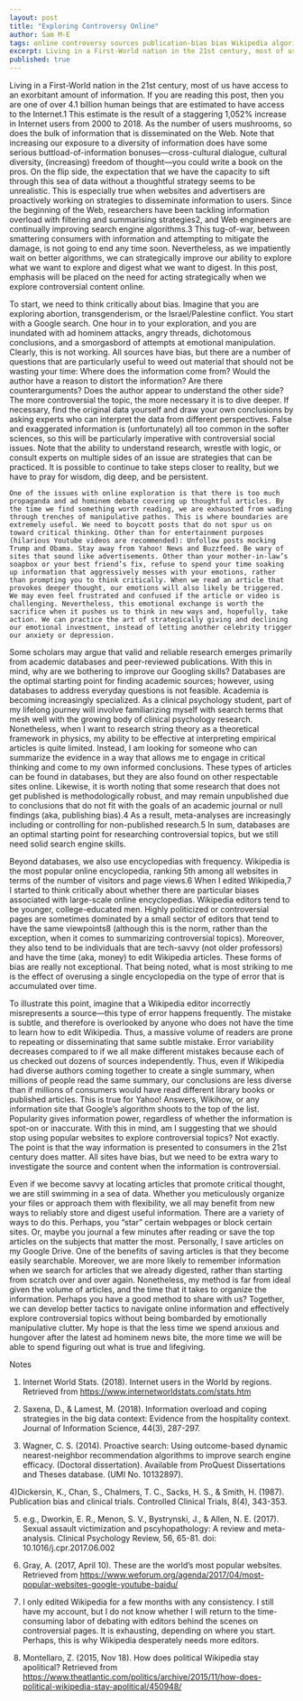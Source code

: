 ```yaml
---
layout: post
title: "Exploring Controversy Online"
author: Sam M-E
tags: online controversy sources publication-bias bias Wikipedia algorithm Google-Drive 
excerpt: Living in a First-World nation in the 21st century, most of us have access to an exorbitant amount of information. If you are reading this post, then you are one of over 4.1 billion human beings that are estimated to have access to the Internet.1 This estimate is the result of a staggering 1,052% increase in Internet users from 2000 to 2018. As the number of users mushrooms, so does the bulk of information that is disseminated on the Web. 
published: true
---
```


Living in a First-World nation in the 21st century, most of us have access to an exorbitant amount of information. If you are reading this post, then you are one of over 4.1 billion human beings that are estimated to have access to the Internet.1 This estimate is the result of a staggering 1,052% increase in Internet users from 2000 to 2018. As the number of users mushrooms, so does the bulk of information that is disseminated on the Web. Note that increasing our exposure to a diversity of information does have some serious buttload-of-information bonuses—cross-cultural dialogue, cultural diversity, (increasing) freedom of thought—you could write a book on the pros. On the flip side, the expectation that we have the capacity to sift through this sea of data without a thoughtful strategy seems to be unrealistic. This is especially true when websites and advertisers are proactively working on strategies to disseminate information to users. Since the beginning of the Web, researchers have been tackling information overload with filtering and summarising strategies2, and Web engineers are continually improving search engine algorithms.3 This tug-of-war, between smattering consumers with information and attempting to mitigate the damage, is not going to end any time soon. Nevertheless, as we impatiently wait on better algorithms, we can strategically improve our ability to explore what we want to explore and digest what we want to digest. In this post, emphasis will be placed on the need for acting strategically when we explore controversial content online.

To start, we need to think critically about bias. Imagine that you are exploring abortion, transgenderism, or the Israel/Palestine conflict. You start with a Google search. One hour in to your exploration, and you are inundated with ad hominem attacks, angry threads, dichotomous conclusions, and a smorgasbord of attempts at emotional manipulation. Clearly, this is not working. All sources have bias, but there are a number of questions that are particularly useful to weed out material that should not be wasting your time: Where does the information come from? Would the author have a reason to distort the information? Are there counterarguments? Does the author appear to understand the other side? The more controversial the topic, the more necessary it is to dive deeper. If necessary, find the original data yourself and draw your own conclusions by asking experts who can interpret the data from different perspectives. False and exaggerated information is (unfortunately) all too common in the softer sciences, so this will be particularly imperative with controversial social issues. Note that the ability to understand research, wrestle with logic, or consult experts on multiple sides of an issue are strategies that can be practiced. It is possible to continue to take steps closer to reality, but we have to pray for wisdom, dig deep, and be persistent.

	One of the issues with online exploration is that there is too much propaganda and ad hominem debate covering up thoughtful articles. By the time we find something worth reading, we are exhausted from wading through trenches of manipulative pathos. This is where boundaries are extremely useful. We need to boycott posts that do not spur us on toward critical thinking. Other than for entertainment purposes (hilarious Youtube videos are recommended): Unfollow posts mocking Trump and Obama. Stay away from Yahoo! News and Buzzfeed. Be wary of sites that sound like advertisements. Other than your mother-in-law’s soapbox or your best friend’s fix, refuse to spend your time soaking up information that aggressively messes with your emotions, rather than prompting you to think critically. When we read an article that provokes deeper thought, our emotions will also likely be triggered. We may even feel frustrated and confused if the article or video is challenging. Nevertheless, this emotional exchange is worth the sacrifice when it pushes us to think in new ways and, hopefully, take action. We can practice the art of strategically giving and declining our emotional investment, instead of letting another celebrity trigger our anxiety or depression. 

Some scholars may argue that valid and reliable research emerges primarily from academic databases and peer-reviewed publications. With this in mind, why are we bothering to improve our Googling skills? Databases are the optimal starting point for finding academic sources; however, using databases to address everyday questions is not feasible. Academia is becoming increasingly specialized. As a clinical psychology student, part of my lifelong journey will involve familiarizing myself with search terms that mesh well with the growing body of clinical psychology research. Nonetheless, when I want to research string theory as a theoretical framework in physics, my ability to be effective at interpreting empirical articles is quite limited. Instead, I am looking for someone who can summarize the evidence in a way that allows me to engage in critical thinking and come to my own informed conclusions. These types of articles can be found in databases, but they are also found on other respectable sites online. Likewise, it is worth noting that some research that does not get published is methodologically robust, and may remain unpublished due to conclusions that do not fit with the goals of an academic journal or null findings (aka, publishing bias).4 As a result, meta-analyses are increasingly including or controlling for non-published research.5 In sum, databases are an optimal starting point for researching controversial topics, but we still need solid search engine skills.

Beyond databases, we also use encyclopedias with frequency. Wikipedia is the most popular online encyclopedia, ranking 5th among all websites in terms of the number of visitors and page views.6 When I edited Wikipedia,7 I started to think critically about whether there are particular biases associated with large-scale online encyclopedias. Wikipedia editors tend to be younger, college-educated men. Highly politicized or controversial pages are sometimes dominated by a small sector of editors that tend to have the same viewpoints8 (although this is the norm, rather than the exception, when it comes to summarizing controversial topics). Moreover, they also tend to be individuals that are tech-savvy (not older professors) and have the time (aka, money) to edit Wikipedia articles. These forms of bias are really not exceptional. That being noted, what is most striking to me is the effect of overusing a single encyclopedia on the type of error that is accumulated over time. 

To illustrate this point, imagine that a Wikipedia editor incorrectly misrepresents a source—this type of error happens frequently. The mistake is subtle, and therefore is overlooked by anyone who does not have the time to learn how to edit Wikipedia. Thus, a massive volume of readers are prone to repeating or disseminating that same subtle mistake. Error variability decreases compared to if we all make different mistakes because each of us checked out dozens of sources independently. Thus, even if Wikipedia had diverse authors coming together to create a single summary, when millions of people read the same summary, our conclusions are less diverse than if millions of consumers would have read different library books or published articles. This is true for Yahoo! Answers, Wikihow, or any information site that Google’s algorithm shoots to the top of the list. Popularity gives information power, regardless of whether the information is spot-on or inaccurate. With this in mind, am I suggesting that we should stop using popular websites to explore controversial topics? Not exactly. The point is that the way information is presented to consumers in the 21st century does matter. All sites have bias, but we need to be extra wary to investigate the source and content when the information is controversial.  

Even if we become savvy at locating articles that promote critical thought, we are still swimming in a sea of data. Whether you meticulously organize your files or approach them with flexibility, we all may benefit from new ways to reliably store and digest useful information. There are a variety of ways to do this. Perhaps, you “star” certain webpages or block certain sites. Or, maybe you journal a few minutes after reading or save the top articles on the subjects that matter the most. Personally, I save articles on my Google Drive. One of the benefits of saving articles is that they become easily searchable. Moreover, we are more likely to remember information when we search for articles that we already digested, rather than starting from scratch over and over again. Nonetheless, my method is far from ideal given the volume of articles, and the time that it takes to organize the information. Perhaps you have a good method to share with us? Together, we can develop better tactics to navigate online information and effectively explore controversial topics without being bombarded by emotionally manipulative clutter. My hope is that the less time we spend anxious and hungover after the latest ad hominem news bite, the more time we will be able to spend figuring out what is true and lifegiving.     

Notes
1) Internet World Stats. (2018). Internet users in the World by regions. Retrieved from https://www.internetworldstats.com/stats.htm 

2) Saxena, D., & Lamest, M. (2018). Information overload and coping strategies in the big data context: Evidence from the hospitality context. Journal of Information Science, 44(3), 287-297. 

3) Wagner, C. S. (2014). Proactive search: Using outcome-based dynamic nearest-neighbor recommendation algorithms to improve search engine efficacy. (Doctoral dissertation). Available from ProQuest Dissertations and Theses database. (UMI No. 10132897). 

4)Dickersin, K., Chan, S., Chalmers, T. C., Sacks, H. S., & Smith, H. (1987). Publication bias and clinical trials. Controlled Clinical Trials, 8(4), 343-353. 

5) e.g., Dworkin, E. R., Menon, S. V., Bystrynski, J., & Allen, N. E. (2017). Sexual assault victimization and pscyhopathology: A review and meta-analysis. Clinical Psychology Review, 56, 65-81. doi: 10.1016/j.cpr.2017.06.002

6) Gray, A. (2017, April 10). These are the world’s most popular websites. Retrieved from https://www.weforum.org/agenda/2017/04/most-popular-websites-google-youtube-baidu/ 

7) I only edited Wikipedia for a few months with any consistency. I still have my account, but I do not know whether I will return to the time-consuming labor of debating with editors behind the scenes on controversial pages. It is exhausting, depending on where you start. Perhaps, this is why Wikipedia desperately needs more editors. 


8) Montellaro, Z. (2015, Nov 18). How does political Wikipedia stay apolitical? Retrieved from https://www.theatlantic.com/politics/archive/2015/11/how-does-political-wikipedia-stay-apolitical/450948/
